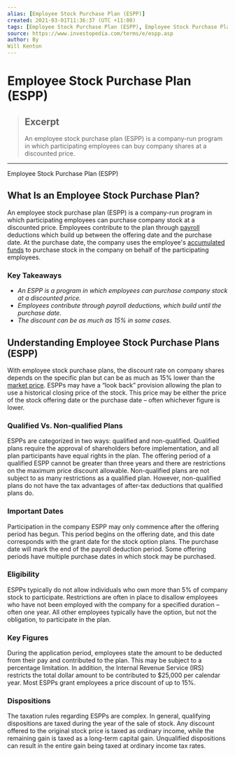 ```yaml
---
alias: [Employee Stock Purchase Plan (ESPP)]
created: 2021-03-01T11:36:37 (UTC +11:00)
tags: [Employee Stock Purchase Plan (ESPP), Employee Stock Purchase Plan (ESPP)]
source: https://www.investopedia.com/terms/e/espp.asp
author: By
Will Kenton
---
```


# Employee Stock Purchase Plan (ESPP)

> ## Excerpt
> An employee stock purchase plan (ESPP) is a company-run program in which participating employees can buy company shares at a discounted price.

---

Employee Stock Purchase Plan (ESPP)
## What Is an Employee Stock Purchase Plan?

An employee stock purchase plan (ESPP) is a company-run program in which participating employees can purchase company stock at a discounted price. Employees contribute to the plan through [payroll](https://www.investopedia.com/terms/p/payroll.asp) deductions which build up between the offering date and the purchase date. At the purchase date, the company uses the employee's [accumulated funds](https://www.investopedia.com/terms/a/accumulated-fund.asp) to purchase stock in the company on behalf of the participating employees.

### Key Takeaways

-   _An ESPP is a program in which employees can purchase company stock at a discounted price._
-   _Employees contribute through payroll deductions, which build until the purchase date._
-   _The discount can be as much as 15% in some cases._

## Understanding Employee Stock Purchase Plans (ESPP)

With employee stock purchase plans, the discount rate on company shares depends on the specific plan but can be as much as 15% lower than the [market price](https://www.investopedia.com/terms/m/market-price.asp). ESPPs may have a “look back” provision allowing the plan to use a historical closing price of the stock. This price may be either the price of the stock offering date or the purchase date – often whichever figure is lower.

### Qualified Vs. Non-qualified Plans

ESPPs are categorized in two ways: qualified and non-qualified. Qualified plans require the approval of shareholders before implementation, and all plan participants have equal rights in the plan. The offering period of a qualified ESPP cannot be greater than three years and there are restrictions on the maximum price discount allowable. Non-qualified plans are not subject to as many restrictions as a qualified plan. However, non-qualified plans do not have the tax advantages of after-tax deductions that qualified plans do.

### Important Dates

Participation in the company ESPP may only commence after the offering period has begun. This period begins on the offering date, and this date corresponds with the grant date for the stock option plans. The purchase date will mark the end of the payroll deduction period. Some offering periods have multiple purchase dates in which stock may be purchased.

### Eligibility

ESPPs typically do not allow individuals who own more than 5% of company stock to participate. Restrictions are often in place to disallow employees who have not been employed with the company for a specified duration – often one year. All other employees typically have the option, but not the obligation, to participate in the plan.

### Key Figures

During the application period, employees state the amount to be deducted from their pay and contributed to the plan. This may be subject to a percentage limitation. In addition, the Internal Revenue Service (IRS) restricts the total dollar amount to be contributed to $25,000 per calendar year. Most ESPPs grant employees a price discount of up to 15%.

### Dispositions

The taxation rules regarding ESPPs are complex. In general, qualifying dispositions are taxed during the year of the sale of stock. Any discount offered to the original stock price is taxed as ordinary income, while the remaining gain is taxed as a long-term capital gain. Unqualified dispositions can result in the entire gain being taxed at ordinary income tax rates.
